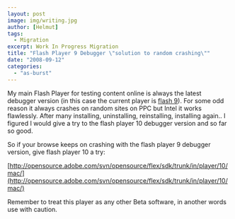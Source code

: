 ```yaml
---
layout: post
image: img/writing.jpg
author: [Helmut]
tags:
  - Migration
excerpt: Work In Progress Migration
title: "Flash Player 9 Debugger \"solution to random crashing\""
date: "2008-09-12"
categories: 
  - "as-burst"
---
```


My main Flash Player for testing content online is always the latest debugger version (in this case the current player is [flash 9](http://www.adobe.com/support/flashplayer/downloads.html)). For some odd reason it always crashes on random sites on PPC but Intel it works flawlessly. After many installing, uninstalling, reinstalling, installing again.. I figured I would give a try to the flash player 10 debugger version and so far so good.

So if your browse keeps on crashing with the flash player 9 debugger version, give flash player 10 a try:

[http://opensource.adobe.com/svn/opensource/flex/sdk/trunk/in/player/10/mac/](http://opensource.adobe.com/svn/opensource/flex/sdk/trunk/in/player/10/mac/)

Remember to treat this player as any other Beta software, in another words use with caution.
